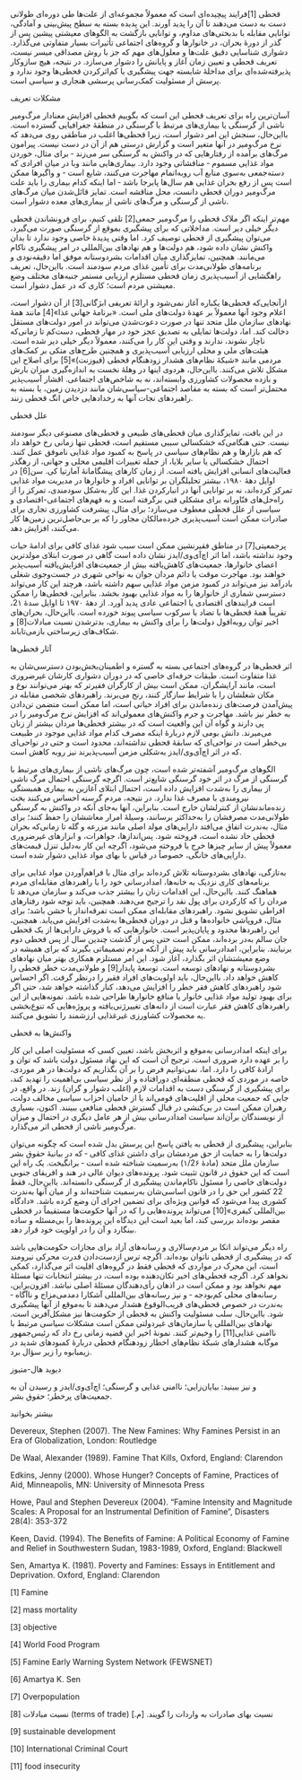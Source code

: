   قحطی [1]فرایند پیچیده‌ای است که معمولاً مجموعه‌ای از علت‌ها طی دوره‌ای طولانی دست به دست می‌دهند تا آن را پدید آورند. این پدیده بسته به سطح پیش‌بینی و آمادگی، توانایی مقابله با بدبختی‌های مداوم، و توانایی بازگشت به الگوهای معیشتی پیشین پس از گذر از دورهٔ بحران، در خانوارها و گروه‌های اجتماعی تأثیرات بسیار متفاوتی می‌گذارد. دشواری شناسایی دقیق علت‌ها و معلول‌های مهم که جز با روش مصداقی میسر نیست، تعریف قحطی و تعیین زمان آغاز و پایانش را دشوار می‌سازد. در نتیجه، هیچ سازوکار پذیرفته‌شده‌ای برای مداخلهٔ شایسته جهت پیشگیری یا کم‌اثرکردن قحطی‌ها وجود ندارد و پرسش از مسئولیت کمک‌رسانی پرسشی هنجاری و سیاسی است.

مشکلات تعریف

آسان‌ترین راه برای تعریف قحطی این است که بگوییم قحطی افزایش معنادار مرگ‌ومیر ناشی از گرسنگی یا بیماری‌های مرتبط با گرسنگی در منطقۀ جغرافیایی گسترده است. بااین‌حال، سنجش این امر دشوار است، زیرا قحطی‌ها اغلب در مناطقی روی می‌دهد که نرخ مرگ‌ومیر در آنها متغیر است و گزارش درستی هم از آن در دست نیست. پیرامون مرگ‌های برآمده از رفتارهایی که در واکنش به گرسنگی سر می‌زند ‐ برای مثال، خوردن مواد غذایی مسموم ‐ مناقشاتی وجود دارد. بیماری‌هایی مانند وبا در میان افرادی که دسته‌جمعی به‌سوی منابع آب روبه‌اتمام مهاجرت می‌کنند، شایع است ‐ و واگیرها ممکن است پس از رفع بحران غذایی هم سال‌ها پابرجا باشد ‐ اما اینکه کدام بیماری را باید علت مرگ‌ومیر دوران قحطی دانست، محل مناقشه است. تمایز قائل‌شدن میان مرگ‌های ناشی از گرسنگی و مرگ‌های ناشی از بیماری‌های معده دشوار است.

 مهم‌تر اینکه اگر ملاک قحطی را مرگ‌ومیر جمعی[2] تلقی کنیم، برای فرونشاندن قحطی دیگر خیلی دیر است. مداخلاتی که برای پیشگیری بموقع از گرسنگی صورت می‌گیرد، می‌توان پیشگیری از قحطی توصیف کرد. اما وقتی پدیدهٔ خاصی وجود ندارد تا بدان واکنش نشان داده شود، هم دولت‌ها و هم نهادهای بین‌المللی در امر پیشگیری ناکام می‌مانند. همچنین، تمایزگذاری میان اقدامات بشردوستانه موفق اما دقیقه‌نودی و برنامه‌های طولانی‌مدت برای تأمین غذای مردم سودمند است. بااین‌حال، تعریف راهگشایی از آسیب‌پذیری زمان قحطی مستلزم ارزیابی مستمر جنبه‌های مختلف وضع معیشتی مردم است؛ کاری که در عمل دشوار است.

 ازآنجایی‌که قحطی‌ها یکباره آغاز نمی‌شود و ارائۀ تعریفی ابژگانی[3] از آن دشوار است، اعلام وجود آنها معمولاً بر عهدهٔ دولت‌های ملی است. «برنامهٔ جهانی غذا»[4] مانند همۀ نهادهای سازمان ملل متحد تنها در صورت دعوت‌شدن می‌تواند در امور دولت‌های مستقل دخالت کند. اما، دولت‌ها تمایلی به تصدیق عجز خود در مهار قحطی، دست‌کم تا زمانی‌که ناچار نشوند، ندارند و وقتی این کار را می‌کنند، معمولاً دیگر خیلی دیر شده است. هیئت‌های ملی و محلی ارزیابی آسیب‌پذیری و همچنین طرح‌های متکی بر کمک‌های مردمی مانند «شبکۀ نظام‌های هشدار زودهنگام قحطی (فیوزنت)»[5] برای اصلاح این مشکل تلاش می‌کنند. بااین‌حال، هردوی اینها در وهلۀ نخست به اندازه‌گیری میزان بارش و بازده محصولات کشاورزی وابسته‌اند، نه به شاخص‌های اجتماعی. اقشار آسیب‌پذیر محتمل‌تر است که بسته به مقاصد اجتماعی-سیاسی‌شان مانند دزدیدن زمین، یا بسته به راهبردهای نجات آنها به رخدادهایی خاص انگ قحطی زنند.

 علل قحطی 

در این بافت، تمایزگذاری میان قحطی‌های طبیعی و قحطی‌های مصنوعی دیگر سودمند نیست. حتی هنگامی‌که خشکسالی سببی مستقیم است، قحطی تنها زمانی رخ خواهد داد که هم بازارها و هم نظام‌های سیاسی در پاسخ به کمبود مواد غذایی ناموفق عمل کنند. احتمال خشکسالی یا سایر بلایا، از جمله تغییرات اقلیمی محلی و جهانی، از رهگذر فعالیت‌های انسانی افزایش یافته است. از زمان کارهای پیشگامانۀ آمارتیا کی. سن[6] در اوایل دههٔ ۱۹۸۰، بیشتر تحلیلگران بر توانایی افراد و خانوارها در مدیریت مواد غذایی تمرکز کرده‌اند، نه بر توانایی آنها در انبارکردن غذا. این کار به‌شکل سودمندی، تمرکز را از راه‌حل‌های فنّاورانه برای مشکلی فنی برگرفته است و به فهم‌های اجتماعی-اقتصادی و سیاسی از علل قحطی معطوف می‌سازد؛ برای مثال، پیشرفت کشاورزی تجاری برای صادرات ممکن است آسیب‌پذیری خرده‌مالکان مجاور را که بر بی‌حاصل‌ترین زمین‌ها کار می‌کنند، افزایش دهد.

 پرجمعیتی[7] در مناطق فقیرنشین ممکن است سبب شود غذای کافی برای ادامهٔ حیات وجود نداشته باشد، اما اثر اچ‌آی‌وی/ایدز نشان داده است گاهی در صورت ابتلای مولدترین اعضای خانوارها، جمعیت‌های کاهش‌یافته بیش از جمعیت‌های افزایش‌یافته آسیب‌پذیر خواهند بود. مهاجرت موقت یا دائم مردان جوان به نواحی شهری در جست‌وجوی شغلی بادرآمد نیز می‌تواند در کمبود مزمن مواد غذایی سهم داشته باشد، هرچند این کار می‌تواند دسترسی شماری از خانوارها را به مواد غذایی بهبود بخشد. بنابراین، قحطی‌ها را ممکن است فرایندهای اقتصادی یا اجتماعی عادی پدید آورد. از دهۀ ۱۹۷۰ تا اوایل سدۀ 2۱، تقریباً همۀ قحطی‌ها با تضاد یا سرکوب سیاسی پیوند خورده است. بااین‌حال، بحران‌های اخیر توان روبه‌افول دولت‌ها را برای واکنش به بیماری، بدترشدن نسبت مبادلات[8] و شکاف‌های زیرساختی بازمی‌تاباند.

 آثار قحطی‌ها

اثر قحطی‌ها در گروه‌های اجتماعی بسته به گستره و اطمینان‌بخش‌بودن دسترسی‌شان به غذا متفاوت است. طبقات حرفه‌ای خاصی که در دوران دشواری کارشان غیرضروری است، مانند آرایشگران، ممکن است بیش از کارگران فقیرتر که بهتر می‌توانند نوع و مکان شغلشان را با شرایط سازگار کنند، رنج می‌برند. راهبردهای شخصی مقابله در پیش‌آمدن فرصت‌های زنده‌ماندن برای افراد حیاتی است، اما ممکن است متضمن تن‌دادن به خطر نیز باشد. مهاجرت و جرم واکنش‌های معمولی‌اند که افزایش نرخ مرگ‌ومیر را در پی دارند و گواه آن این واقعیت است که در بیشتر قحطی‌ها مردان بیشتر از زنان می‌میرند. دانش بومی لازم دربارهٔ اینکه مصرف کدام مواد غذایی موجود در طبیعت بی‌خطر است در نواحی‌ای که سابقۀ قحطی نداشته‌اند، محدود است و حتی در نواحی‌ای که در اثر اچ‌آی‌وی/ایدز به‌شکلی مزمن آسیب‌پذیرند نیز روبه کاهش است.

الگوهای مرگ‌ومیر آشفته‌تر شده است، چون مرگ‌های ناشی از بیماری‌های مرتبط با گرسنگی از مرگ در اثر خود گرسنگی شایع‌تر است. اگرچه گرسنگی احتمال مرگ ناشی از بیماری را به‌شدت افزایش داده است، احتمال ابتلای آغازین به بیماری همبستگی نیرومندی با مصرف غذا ندارد. در نتیجه، مردم گرسنه احساس می‌کنند بخت زنده‌ماندنشان از کنترلشان خارج است. بنابراین، آنها به‌جای آنکه در واکنش به گرسنگی طولانی‌مدت مصرفشان را به‌حداکثر برسانند، وسیلهٔ امرار معاششان را حفظ کنند؛ برای مثال، به‌ندرت اتفاق می‌افتد دارایی‌های مولد اصلی مانند مزرعه و گله تا زمانی‌که بحران قحطی حاد نشده است، فروخته شود. پس‌اندازها، جواهرات، و ابزارهای غیرضروری معمولاً پیش از سایر چیزها خرج یا فروخته می‌شود، اگرچه این کار به‌دلیل تنزل قیمت‌های دارایی‌های خانگی، خصوصاً در قیاس با بهای مواد غذایی دشوار شده است.

 به‌تازگی، نهادهای بشردوستانه تلاش کرده‌اند برای مثال با فراهم‌آوردن مواد غذایی برای برنامه‌های کاری نزدیک به خانه‌ها، امدادرسانی خود را با راهبردهای مقابله‌ای مردم هماهنگ کنند. بااین‌حال، این اقدامات زنان را بیشتر جذب می‌کند و سازمان می‌دهد تا مردان را که کارکردن برای پول نقد را ترجیح می‌دهند. همچنین، باید توجه شود رفتارهای افراطی تشویق نشود. راهبردهای مقابله‌ای ممکن است تفرقه‌انداز یا خشن باشد؛ برای مثال، فروپاشی خانواده‌ها و قتل در دوران قحطی‌ها به‌شدت افزایش می‌یابد. همچنین، این راهبردها محدود و پایان‌پذیر است. خانوارهایی که با فروش دارایی‌ها از یک قحطی جان سالم به‌در برده‌اند، ممکن است حتی پس از گذشت چندین سال از پس قحطی دوم برنیایند. بنابراین، امدادرسانی باید پیش از آنکه مردم تصمیماتی بگیرند که برای همیشه در وضع معیشتشان اثر بگذارد، آغاز شود. این امر مستلزم همکاری بهتر میان نهادهای بشردوستانه و نهادهای توسعه است. توسعهٔ پایدار[9] و طولانی‌مدت خطر قحطی را کاهش خواهد داد. بااین‌حال، باید اولویت‌های افراد فقیر را درنظر گرفت. اگر احساس شود راهبردهای کاهش فقر خطر را افزایش می‌دهد، کنار گذاشته خواهد شد، حتی اگر برای بهبود تولید مواد غذایی خانوار یا منافع خانوارها طراحی شده باشد. نمونه‌هایی از این راهبردهای کاهش فقر عبارت است از دانه‌های تغییرژنی‌یافته و پروژه‌هایی که تنوع‌بخشی به محصولات کشاورزی غیرغذایی ارزشمند را تشویق می‌کنند.

 واکنش‌ها به قحطی

برای اینکه امدادرسانی به‌موقع و اثربخش باشد، تعیین کسی که مسئولیت اصلی این کار را بر عهده دارد ضروری است. ترجیح آن است که این نهاد مسئول دولت باشد که توان و ارادۀ کافی را دارد. اما، نمی‌توانیم فرض را بر آن بگذاریم که دولت‌ها در هر موردی، خاصه در موردی که قحطی منطقه‌ای دورافتاده و از نظر سیاسی بی‌اهمیت را تهدید کند، برای پیشگیری از گرسنگی دست به اقدامات لازم (اغلب دشوار و گران) زند. در واقع، در جایی که جمعیت محلی از اقلیت‌های قومی‌اند یا از حامیان احزاب سیاسی مخالف دولت، رهبران ممکن است در بی‌کنشی در قبال گسترش قحطی منافعی ببینند. اکنون، بسیاری از نویسندگان برآن‌اند سیاست امدادرسانی بیش از هر عامل دیگری در احتمال و میزان مرگ‌ومیر ناشی از قحطی اثر می‌گذارد.

 بنابراین، پیشگیری از قحطی به یافتن پاسخ این پرسش بدل شده است که چگونه می‌توان دولت‌ها را به حمایت از حق مردمشان برای داشتن غذای کافی ‐ که در بیانیهٔ حقوق بشر سازمان ملل متحد (مادهٔ ۱/2۶) به‌رسمیت شناخته شده است ‐ برانگیخت. یک راه این است که این حقوق در قانون تثبیت شود. پرونده‌های دیوان عالی در هند و افریقای جنوبی دولت‌های خاصی را مسئول ناکام‌ماندن پیشگیری از گرسنگی دانسته‌اند. بااین‌حال، فقط 22 کشور این حق را در قانون اساسی‌شان به‌رسمیت شناخته‌اند و از میان آنها به‌ندرت کشوری پیدا می‌شود که قوانین ویژه‌ای برای تضمین اجرای آن وضع کرده باشد. «دادگاه بین‌المللی کیفری»[10] می‌تواند پرونده‌هایی را که در آنها حکومت‌ها مستقیماً در قحطی مقصر بوده‌اند بررسی کند، اما بعید است این دیدگاه این پرونده‌ها را بی‌مسئله و ساده بینگارد و آن را در اولویت خود قرار دهد.

 راه دیگر می‌تواند اتکا بر مردم‌سالاری و رسانه‌های آزاد برای مجازات حکومت‌هایی باشد که در پیشگیری از قحطی ناتوان بوده‌اند. اگرچه ترس ازدست‌دادن قدرت محرکی نیرومند است، این محرک در مواردی که قحطی فقط در گروه‌های اقلیت اثر می‌گذارد، کمکی نخواهد کرد. اگرچه قحطی‌های اخیر تکان‌دهنده بوده است، در بیشتر انتخابات تنها مسئلهٔ مهم نخواهد بود و ممکن است در اذهان رأی‌دهندگان مسئلۀ اصلی نباشد. افزون‌براین، رسانه‌های محلی کم‌بودجه ‐ و نیز رسانه‌های بین‌المللی آشکارا دمدمی‌مزاج و ناآگاه ‐ به‌ندرت در خصوص قحطی‌های قریب‌الوقوع هشدار می‌دهند تا به‌موقع از آنها پیشگیری شود. بااین‌حال، سلب مسئولیت واکنش به قحطی از حکومت‌ها نیز مشکل‌آفرین است. نهادهای بین‌المللی یا سازمان‌های غیردولتی ممکن است مشکلات سیاسی مرتبط با ناامنی غذایی[11] را وخیم‌تر کنند. نمونهٔ اخیر این قضیه زمانی رخ داد که رئیس‌جمهور موگابه هشدارهای شبکهٔ نظام‌های اخطار زودهنگام قحطی دربارۀ کمبودهای شدید در زیمبابوه را زیر سؤال برد.

 دیوید هال-متیوز

و نیز ببینید: بیایان‌زایی؛ ناامنی غذایی و گرسنگی؛ اچ‌آی‌وی/ایدز و رسیدن آن به جمعیت‌های پرخطر؛ حقوق بشر.

بیشتر بخوانید

  


Devereux, Stephen (2007). The New Famines: Why Famines Persist in an Era of Globalization, London: Routledge

De Waal, Alexander (1989). Famine That Kills, Oxford, England: Clarendon

Edkins, Jenny (2000). Whose Hunger? Concepts of Famine, Practices of Aid, Minneapolis, MN: University of Minnesota Press

Howe, Paul and Stephen Devereux (2004). “Famine Intensity and Magnitude Scales: A Proposal for an Instrumental Definition of Famine”, Disasters 28(4): 353-372

Keen, David. (1994). The Benefits of Famine: A Political Economy of Famine and Relief in Southwestern Sudan, 1983-1989, Oxford, England: Blackwell

Sen, Amartya K. (1981). Poverty and Famines: Essays in Entitlement and Deprivation. Oxford, England: Clarendon

 

[1] Famine

[2] mass mortality

[3] objective

[4] World Food Program

[5] Famine Early Warning System Network (FEWSNET)

[6] Amartya K. Sen

[7] Overpopulation

[8] نسبت مبادلات (terms of trade) نسبت بهای صادرات به واردات را گویند. [م.]

[9] sustainable development

[10] International Criminal Court

[11] food insecurity

 

 

 

 